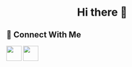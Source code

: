 <h1 align="center">Hi there 👋</h1>

<h2>💬 Connect With Me</h2>

<a href = "https://www.linkedin.com/in/thomas-culino/" target="_blank"><img width="40px" src="https://img.icons8.com/fluency/48/000000/linkedin.png"/></a>
<a href = "mailto:thomas.culino@edu.devinci.fr" target="_blank"><img width="40px" src="https://img.icons8.com/color/48/000000/apple-mail.png"/></a>
